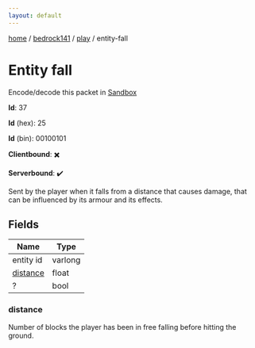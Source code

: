 ```yaml
---
layout: default
---
```


[home](/)  /  [bedrock141](/protocol/bedrock141)  /  [play](/protocol/bedrock141/play)  /  entity-fall

# Entity fall

Encode/decode this packet in [Sandbox](../../../sandbox/bedrock141#Play.EntityFall)

**Id**: 37

**Id** (hex): 25

**Id** (bin): 00100101

**Clientbound**: ✖️

**Serverbound**: ✔️

Sent by the player when it falls from a distance that causes damage, that can be influenced by its armour and its effects.

## Fields

Name | Type
---|---
entity id | varlong
[distance](#distance) | float
? | bool

### distance

Number of blocks the player has been in free falling before hitting the ground.
